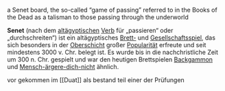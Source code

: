 
a Senet board, the so-called “game of passing” referred to in the Books of the Dead as a talisman to those passing through the underworld


**Senet** (nach dem [altägyptischen](https://de.wikipedia.org/wiki/Altes_%C3%84gypten "Altes Ägypten") [Verb](https://de.wikipedia.org/wiki/Verb "Verb") für „passieren“ oder „durchschreiten“) ist ein altägyptisches [Brett-](https://de.wikipedia.org/wiki/Brettspiel "Brettspiel") und [Gesellschaftsspiel](https://de.wikipedia.org/wiki/Gesellschaftsspiel "Gesellschaftsspiel"), das sich besonders in der [Oberschicht](https://de.wikipedia.org/wiki/Schicht_(Soziologie)) großer [Popularität](https://de.wikipedia.org/wiki/Popularit%C3%A4t "Popularität") erfreute und seit mindestens 3000 v. Chr. belegt ist. Es wurde bis in die nachchristliche Zeit um 300 n. Chr. gespielt und war den heutigen Brettspielen [Backgammon](https://de.wikipedia.org/wiki/Backgammon "Backgammon") und [Mensch-ärgere-dich-nicht](https://de.wikipedia.org/wiki/Mensch-%C3%A4rgere-dich-nicht "Mensch-ärgere-dich-nicht") ähnlich.



vor gekommen im [[Duat]] als bestand teil einer der Prüfungen




